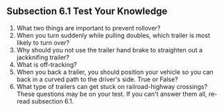 ## Subsection 6.1 Test Your Knowledge
1. What two things are important to prevent rollover?
2. When you turn suddenly while pulling doubles, which trailer is most likely to turn over?
3. Why should you not use the trailer hand brake to straighten out a jackknifing trailer?
4. What is off-tracking?
5. When you back a trailer, you should position your vehicle so you can back in a curved path to the driver's side. True or False?
6. What type of trailers can get stuck on railroad-highway crossings?
These questions may be on your test. If you can't answer them all, re-read subsection 6.1.